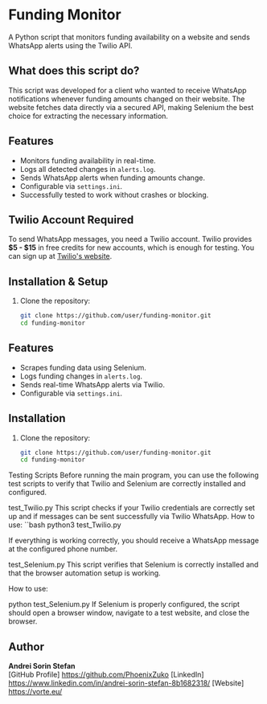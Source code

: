 #  Funding Monitor 
A Python script that monitors funding availability on a website and sends WhatsApp alerts using the Twilio API.

##  What does this script do?
This script was developed for a client who wanted to receive WhatsApp notifications whenever funding amounts changed on their website. The website fetches data directly via a secured API, making Selenium the best choice for extracting the necessary information.

##  Features
- Monitors funding availability in real-time.
- Logs all detected changes in `alerts.log`.
- Sends WhatsApp alerts when funding amounts change.
- Configurable via `settings.ini`.
- Successfully tested to work without crashes or blocking.

##  Twilio Account Required  
To send WhatsApp messages, you need a Twilio account. Twilio provides **$5 - $15** in free credits for new accounts, which is enough for testing. You can sign up at [Twilio's website](https://www.twilio.com/).  

##  Installation & Setup
1. Clone the repository:
   ```bash
   git clone https://github.com/user/funding-monitor.git
   cd funding-monitor

##  Features
- Scrapes funding data using Selenium.
- Logs funding changes in `alerts.log`.
- Sends real-time WhatsApp alerts via Twilio.
- Configurable via `settings.ini`.

##  Installation
1. Clone the repository:
   ```bash
   git clone https://github.com/user/funding-monitor.git
   cd funding-monitor
Testing Scripts
Before running the main program, you can use the following test scripts to verify that Twilio and Selenium are correctly installed and configured.

  test_Twilio.py
This script checks if your Twilio credentials are correctly set up and if messages can be sent successfully via Twilio WhatsApp.
How to use:
``bash
python3 test_Twilio.py

If everything is working correctly, you should receive a WhatsApp message at the configured phone number.

   test_Selenium.py
This script verifies that Selenium is correctly installed and that the browser automation setup is working.

 How to use:

python test_Selenium.py
If Selenium is properly configured, the script should open a browser window, navigate to a test website, and close the browser.



   ##  Author
**Andrei Sorin Stefan**  
[GitHub Profile] https://github.com/PhoenixZuko
[LinkedIn] https://www.linkedin.com/in/andrei-sorin-stefan-8b1682318/
[Website] https://vorte.eu/
